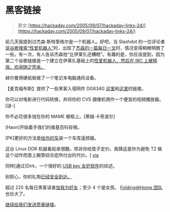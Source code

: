 # 黑客链接

> 原文:[https://hackaday.com/2005/09/07/hackaday-links-24/](https://hackaday.com/2005/09/07/hackaday-links-24/)

前几天我提到过杰森·斯特里格尔是一个机器人。好吧，当 Slashdot 的一位评论者[说谷歌搜索“性爱机器人”](http://slashdot.org/comments.pl?sid=161259&threshold=1&commentsort=0&tid=133&mode=thread&cid=13489272)时，出现了[杰森的一篇每日一文](http://www.hackaday.com/entry/1234000527037731/)时，情况变得稍微明朗了一些。有一次，有人告诉杰森他“比伊莱扎还糟糕”。有趣的是，你应该提到，因为第二个谷歌链接是一个建立在伊莱扎基础上的[性爱机器人，然后在 IRC 上被释放。欢闹随之而来。](http://virt.vgmix.com/jenny18/)

赫尔曼用硬纸板做了一个笔记本电脑通风设备。

【麦克福布斯】提供了一些黑客入侵网件 DG834G [这里](http://dg834.grandou.net/)和[这里](http://www.suburbia.com.au/%7Edan/)的链接。

你可以对电影进行代码转换，并将你的 CVS 摄像机用作一个便宜的视频播放器。[谜-]

你不必花很多钱在你的 MAME 橱柜上。[蒂姆·卡奇波尔]

[Haon]开始着手我们的维基百科存根。

[PK]更好的方法是[给你的车](http://www.pghoffroad.com/modules.php?name=Forums&file=viewtopic&t=764)装一个车库遥控器。

这台 Linux DDR 机器看起来很酷，除非你给垫子定价。我猜这是你为避免 T2 做这个动作而患上腕管综合症所付出的代价。[ [via](http://www.economysizegeek.com/?p=681)

同样[通过]Dirk，一个很好的 [USB key 友好软件](http://www.pcmag.com/article2/0,1895,1846805,00.asp)的综述。

别担心，你的礼物[已经安全到达。](http://www.weblogsinc.com/common/images/1882223809144211.JPG)

超过 225 名每日黑客读者[加我为好友](http://facebook.com/p.php?id=17205068&l=37c76f3a7c)；至少 4 个是女孩。 [Folding@Home 团队](http://vspx27.stanford.edu/cgi-bin/main.py?qtype=teampage&teamnum=44851)也壮大了。

[继续给我们发送质量链接](http://www.hackaday.com/tips)。